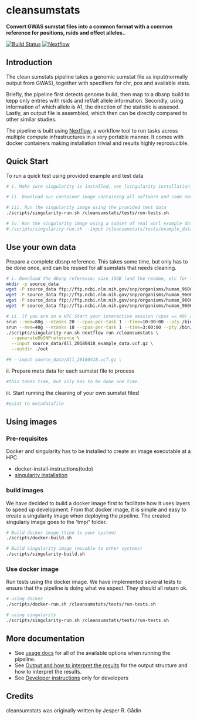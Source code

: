 # cleansumstats

**Convert GWAS sumstat files into a common format with a common reference for positions, rsids and effect alleles.**.

[![Build Status](https://travis-ci.com/nf-core/cleansumstats.svg?branch=master)](https://travis-ci.com/nf-core/cleansumstats)
[![Nextflow](https://img.shields.io/badge/nextflow-%E2%89%A50.32.0-brightgreen.svg)](https://www.nextflow.io/)

## Introduction
The clean sumstats pipeline takes a genomic sumstat file as input(normally output from  GWAS), together with specifiers for chr, pos and available stats. 

Briefly, the pipeline first detects genome build, then map to a dbsnp build to kepp only entries with rsids and ref/alt allele information. Secondly, using information of which allele is A1, the direction of the statistic is assesed. Lastly, an output file is assembled, which then can be directly compared to other similar studies. 

The pipeline is built using [Nextflow](https://www.nextflow.io), a workflow tool to run tasks across multiple compute infrastructures in a very portable manner. It comes with docker containers making installation trivial and results highly reproducible.

## Quick Start
To run a quick test using provided example and test data

```bash
# i. Make sure singularity is installed, see [singularity installation](docs/singularity-installation.md) 

# ii. Download our container image containing all software and code needed

# iii. Run the singularity image using the provided test data
./scripts/singularity-run.sh /cleansumstats/tests/run-tests.sh

# iv. Run the singularity image using a subset of real worl example data (example data is to be generated)
#./scripts/singularity-run.sh --input /cleansumstats/tests/example_data

```

## Use your own data

Prepare a complete dbsnp reference. This takes some time, but only has to be done once, and can be reused for all sumstats that needs cleaning. 

```bash
# i. Download the dbsnp reference: size 15GB (and the readme, etc for future reference)
mkdir -p source_data
wget -P source_data ftp://ftp.ncbi.nlm.nih.gov/snp/organisms/human_9606_b151_GRCh38p7/VCF/README.txt
wget -P source_data ftp://ftp.ncbi.nlm.nih.gov/snp/organisms/human_9606_b151_GRCh38p7/VCF/All_20180418.vcf.gz.md5
wget -P source_data ftp://ftp.ncbi.nlm.nih.gov/snp/organisms/human_9606_b151_GRCh38p7/VCF/All_20180418.vcf.gz.tbi
wget -P source_data ftp://ftp.ncbi.nlm.nih.gov/snp/organisms/human_9606_b151_GRCh38p7/VCF/All_20180418.vcf.gz

# ii. If you are on a HPC Start your interactive session (cpus =< 40) and simply run the following
srun --mem=80g --ntasks 20 --cpus-per-task 1 --time=10:00:00 --pty /bin/bash
srun --mem=40g --ntasks 10 --cpus-per-task 1 --time=3:00:00 --pty /bin/bash
./scripts/singularity-run.sh nextflow run /cleansumstats \
  --generateDbSNPreference \
  --input source_data/All_20180418_example_data.vcf.gz \
  --outdir ./out

## --input source_data/All_20180418.vcf.gz \

```

ii. Prepare meta data for each sumstat file to process
```bash
#this takes time, but only has to be done one time.

```

iii. Start running the cleaning of your own sumstat files!

```bash
#point to metadatafile

```

## Using images

### Pre-requisites

Docker and singularity has to be installed to create an image executable at a HPC
- docker-install-instructions(todo)
- [singularity installation](docs/singularity-installation.md) 

### build images

We have decided to build a docker image first to facilitate how it uses layers to speed up development. From that docker image, it is simple and easy to create a singularity image when deploying the pipeline. The created singulariy image goes to the 'tmp/' folder.

```bash
# Build docker image (tied to your system)
./scripts/docker-build.sh

# Build singularity image (movable to other systems)
./scripts/singularity-build.sh
```

### Use docker image

Run tests using the docker image. We have implemented several tests to ensure that the pipeline is doing what we expect. They should all return ok.

```bash
# using docker
./scripts/docker-run.sh /cleansumstats/tests/run-tests.sh

# using singularity
./scripts/singularity-run.sh /cleansumstats/tests/run-tests.sh
```

## More documentation
- See [usage docs](docs/usage.md) for all of the available options when running the pipeline.
- See [Output and how to interpret the results](docs/output.md) for the output structure and how to interpret the results.
- See [Developer instructions](docs/developers.md) only for developers

## Credits

cleansumstats was originally written by Jesper R. Gådin

